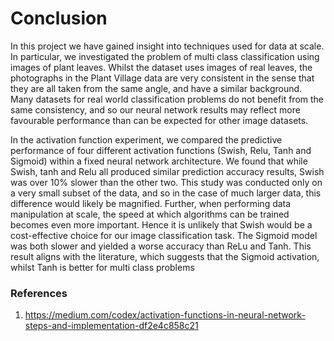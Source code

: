 # Conclusion

In this project we have gained insight into techniques used for data at scale. In particular, we investigated the problem of multi class classification using images of plant leaves. Whilst the dataset uses images of real leaves, the photographs in the Plant Village data are very consistent in the sense that they are all taken from the same angle, and have a similar background. Many datasets for real world classification problems do not benefit from the same consistency, and so our neural network results may reflect more favourable performance than can be expected for other image datasets. 

In the activation function experiment, we compared the predictive performance of four different activation functions (Swish, Relu, Tanh and Sigmoid) within a fixed neural network architecture. We found that while Swish, tanh and Relu all produced similar prediction accuracy results, Swish was over 10% slower than the other two. This study was conducted only on a very small subset of the data, and so in the case of much larger data, this difference would likely be magnified. Further, when performing data manipulation at scale, the speed at which algorithms can be trained becomes even more important. Hence it is unlikely that Swish would be a cost-effective choice for our image classification task. The Sigmoid model was both slower and yielded a worse accuracy than ReLu and Tanh. This result aligns with the literature, which suggests that the Sigmoid activation, whilst Tanh is better for multi class problems



### References
1. https://medium.com/codex/activation-functions-in-neural-network-steps-and-implementation-df2e4c858c21
